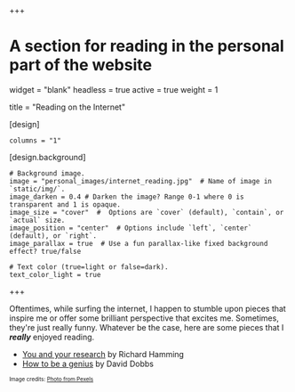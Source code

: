 +++
# A section for reading in the personal part of the website 

widget = "blank"
headless = true
active = true
weight = 1

title = "Reading on the Internet"

[design]

	columns = "1"

[design.background]
	


	# Background image.
	image = "personal_images/internet_reading.jpg"  # Name of image in `static/img/`.
	image_darken = 0.4 # Darken the image? Range 0-1 where 0 is transparent and 1 is opaque.
	image_size = "cover"  #  Options are `cover` (default), `contain`, or `actual` size.
	image_position = "center"  # Options include `left`, `center` (default), or `right`.
	image_parallax = true  # Use a fun parallax-like fixed background effect? true/false

	# Text color (true=light or false=dark).
	text_color_light = true
+++

<!-- <p style="color:black;font-size:40px">
Reading on the Internet
</p> -->


Oftentimes, while surfing the internet, I happen to stumble upon pieces that inspire me or offer some brilliant perspective that excites me. Sometimes, they're just really funny. Whatever be the case, here are some pieces that I *__really__* enjoyed reading. 


- [You and your research](https://www.cs.virginia.edu/~robins/YouAndYourResearch.html) by Richard Hamming
- [How to be a genius](http://talentdevelop.com/articles/HTBAG.html) by David Dobbs



<sub><sup>Image credits: [Photo from Pexels](https://www.pexels.com/photo/books-business-computer-connection-459654/)</sup></sub>